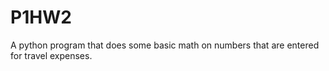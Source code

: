 # P1HW2
A python program that does some basic math on numbers that are entered for travel expenses.
